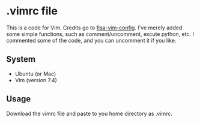 # .vimrc file
This is a code for Vim. Credits go to [fisa-vim-config](http://fisadev.github.io/fisa-vim-config/). I've merely added some simple functions, such as comment/uncomment, excute python, etc. I commented some of the code, and you can uncomment it if you like.

## System

* Ubuntu (or Mac)
* Vim (version 7.4)

## Usage

Download the vimrc file and paste to you home directory as .vimrc.
